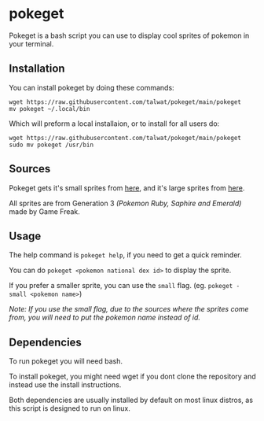 pokeget
===

Pokeget is a bash script you can use to display cool sprites of pokemon in your terminal.

## Installation
You can install pokeget by doing these commands:
```
wget https://raw.githubusercontent.com/talwat/pokeget/main/pokeget
mv pokeget ~/.local/bin
```
Which will preform a local installaion, or to install for all users do:
```
wget https://raw.githubusercontent.com/talwat/pokeget/main/pokeget
sudo mv pokeget /usr/bin
```

## Sources
Pokeget gets it's small sprites from [here](https://gitlab.com/phoneybadger/pokemon-colorscripts/), and it's large sprites from [here](https://github.com/shinya/pokemon-terminal-art).

All sprites are from Generation 3 *(Pokemon Ruby, Saphire and Emerald)* made by Game Freak.

## Usage
The help command is `pokeget help`, if you need to get a quick reminder.

You can do `pokeget <pokemon national dex id>` to display the sprite.

If you prefer a smaller sprite, you can use the `small` flag. (eg. `pokeget -small <pokemon name>`)

*Note: If you use the small flag, due to the sources where the sprites come from, you will need to put the pokemon name instead of id.*

## Dependencies
To run pokeget you will need bash.

To install pokeget, you might need wget if you dont clone the repository and instead use the install instructions.

Both dependencies are usually installed by default on most linux distros, as this script is designed to run on linux.

